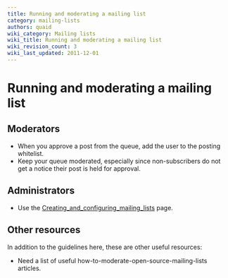 ```yaml
---
title: Running and moderating a mailing list
category: mailing-lists
authors: quaid
wiki_category: Mailing lists
wiki_title: Running and moderating a mailing list
wiki_revision_count: 3
wiki_last_updated: 2011-12-01
---
```


# Running and moderating a mailing list

## Moderators

*   When you approve a post from the queue, add the user to the posting whitelist.
*   Keep your queue moderated, especially since non-subscribers do not get a notice their post is held for approval.

## Administrators

*   Use the [Creating_and_configuring_mailing_lists](Creating_and_configuring_mailing_lists) page.

## Other resources

In addition to the guidelines here, these are other useful resources:

*   Need a list of useful how-to-moderate-open-source-mailing-lists articles.
